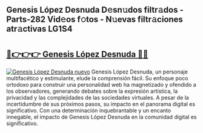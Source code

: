 ## Genesis López Desnuda D𝚎sn𝚞dos filtr𝚊dos - Parts-282 Vid𝚎os f𝚘tos - N𝚞evas filtr𝚊ciones atr𝚊ctivas LG1S4

# <h2><a href="http://mbcsv2.tromn.icu/?c=Genesis+L%c3%b3pez+Desnuda">🔗👉👉👉 Genesis López Desnuda 🔗🔗</a></h2>

[![Genesis López Desnuda nuevo](https://i.imgur.com/pEAQMta.gif)](http://mbcsv2.tromn.icu/?c=Genesis+L%c3%b3pez+Desnuda)
Genesis López Desnuda, un personaje multifacético y estimulante, elude la comprensión fácil. Su enfoque poco ortodoxo para construir una personalidad web ha magnetizado y ofendido a los observadores, generando debates sobre la expresión artística, la privacidad y las complejidades de las sociedades virtuales. A pesar de la incertidumbre de sus próximos pasos, su impacto en el panorama digital es significativo. Con una determinación inquebrantable y un encanto innegable, el impacto de Genesis López Desnuda en la comunidad digital es significativo.
